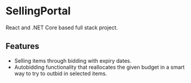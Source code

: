 # SellingPortal

React and .NET Core based full stack project. 

## Features
* Selling items through bidding with expiry dates.
* Autobidding functionality that reallocates the given budget in a smart way to try to outbid in selected items.
